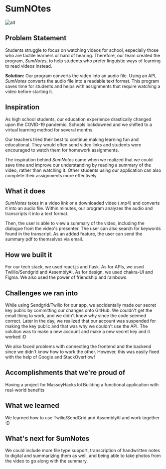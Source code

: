 # SumNOtes
![alt](https://challengepost-s3-challengepost.netdna-ssl.com/photos/production/software_photos/001/931/178/datas/original.png)

## Problem Statement
Students struggle to focus on watching videos for school, especially those who are tactile learners or hard of hearing. Therefore, our team created the program, _SumNotes_, to help students who prefer linguistic ways of learning to read videos instead.

**Solution:** Our program converts the video into an audio file. Using an API, _SumNotes_ converts the audio file into a readable text format. This program saves time for students and helps with assignments that require watching a video before starting it.

## Inspiration
As high school students, our education experience drastically changed upon the COVID-19 pandemic. Schools lockdowned and we shifted to a virtual learning method for several months. 

Our teachers tried their best to continue making learning fun and educational. They would often send video links and students were encouraged to watch them for homework assignments. 

The inspiration behind _SumNotes_ came when we realized that we could save time and improve our understanding by reading a summary of the video, rather than watching it. Other students using our application can also complete their assignments more effectively.

## What it does
_SumNotes_ takes in a video link or a downloaded video (.mp4) and converts it into an audio file. Within minutes, our program analyzes the audio and transcripts it into a text format. 

Then, the user is able to view a summary of the video, including the dialogue from the video's presenter. The user can also search for keywords found in the transcript. As an added feature, the user can send the summary pdf to themselves via email.

## How we built it
For our tech stack, we used react.js and flask. As for APIs, we used Twillio/Sendgrid and AssemblyAI. As for design, we used chakra-UI and Figma. We also used the power of friendship and rainbows.

## Challenges we ran into
While using Sendgrid/Twilio for our app, we accidentally made our secret key public by committing our changes onto GitHub. We couldn't get the email thing to work, and we didn't know why since the code seemed correct. Later in the day, we realized that our account was suspended for making the key public and that was why we couldn't use the API. The solution was to make a new account and make a new secret key and it worked :D

We also faced problems with connecting the frontend and the backend since we didn't know how to work the other. However, this was easily fixed with the help of Google and StackOverflow!

## Accomplishments that we're proud of
Having a project for MasseyHacks lol
Building a functional application with real-world benefits

## What we learned
We learned how to use Twilio/SendGrid and AssemblyAI and work together :D

## What's next for SumNotes
We could include more file type support, transcription of handwritten notes to digital and summarizing them as well, and being able to take photos from the video to go along with the summary.
